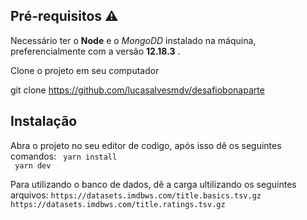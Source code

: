 ## Pré-requisitos :warning:

Necessário ter o **Node**  e o *MongoDD* instalado na máquina, preferencialmente com a versão **12.18.3** .      
       
Clone o projeto em seu computador
 
 
 git clone https://github.com/lucasalvesmdv/desafiobonaparte

  

## Instalação 

Abra o projeto no seu editor de codigo, após isso dê os seguintes comandos:
` yarn install`   
` yarn dev`    

Para utilizando o banco de dados, dê a carga ultilizando os seguintes arquivos:
`https://datasets.imdbws.com/title.basics.tsv.gz`    
`https://datasets.imdbws.com/title.ratings.tsv.gz`   
        
